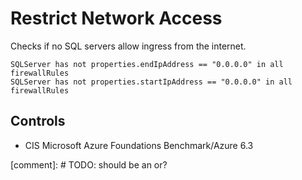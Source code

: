 # Restrict Network Access

Checks if no SQL servers allow ingress from the internet.

```ccl
SQLServer has not properties.endIpAddress == "0.0.0.0" in all firewallRules
SQLServer has not properties.startIpAddress == "0.0.0.0" in all firewallRules
```

## Controls

* CIS Microsoft Azure Foundations Benchmark/Azure 6.3

[comment]: # TODO: should be an or?
